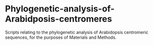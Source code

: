 # Phylogenetic-analysis-of-Arabidposis-centromeres
Scripts relating to the phylogenetic analysis of Arabidopsis centromeric sequences, for the purposes of Materials and Methods.
